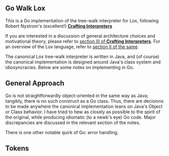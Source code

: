 ## Go Walk Lox
This is a Go implementation of the tree-walk interpreter for Lox, following Robert Nystrom's (excellent!) [__Crafting Interpreters__](https://www.craftinginterpreters.com)

If you are interested in a discussion of general architecture choices and motivational theory, please refer to [section III of __Crafting Interpreters__](https://www.craftinginterpreters.com/a-tree-walk-interpreter.html). For an overview of the Lox language, refer to [section II of the same](https://www.craftinginterpreters.com/the-lox-language.html).

The canonical Lox tree-walk interpreter is written in Java, and (of course) the canonical implementation is designed around Java's class system and idiosyncracies. Below are some notes on implementing in Go.

## General Approach
Go is not straightforwardly object-oriented in the same way as Java; tangibly, there is no such construct as a Go class. Thus, there are decisions to be made anywhere the canonical implementation leans on Java's Object or Class behavior. 
I have tried to hew as closely as possible to the spirit of the original, while producing idiomatic (to a newb's eye) Go code. Major discrepancies are discussed in the relevant section of the notes.

There is one other notable quirk of Go: error handling. 

## Tokens

